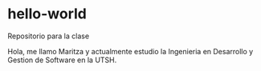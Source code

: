 # hello-world
Repositorio para la clase

Hola, me llamo Maritza y actualmente estudio la Ingenieria en Desarrollo y Gestion de Software en la UTSH.
